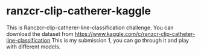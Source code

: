 # ranzcr-clip-catherer-kaggle

This is Ranczcr-clip-catherer-line-classification challenge. You can download the dataset from https://www.kaggle.com/c/ranzcr-clip-catheter-line-classification
This is my submission 1, you can go through it and play with different models.

